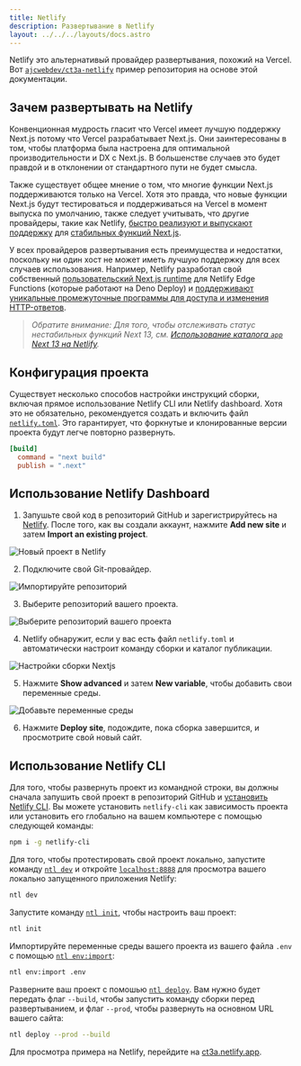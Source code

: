 ```yaml
---
title: Netlify
description: Развертывание в Netlify
layout: ../../../layouts/docs.astro
---
```


Netlify это альтернативый провайдер развертывания, похожий на Vercel. Вот [`ajcwebdev/ct3a-netlify`](https://github.com/ajcwebdev/ct3a-netlify) пример репозитория на основе этой документации.

## Зачем развертывать на Netlify

Конвенционная мудрость гласит что Vercel имеет лучшую поддержку Next.js потому что Vercel разрабатывает Next.js. Они заинтересованы в том, чтобы платформа была настроена для оптимальной производительности и DX с Next.js. В большенстве случаев это будет правдой и в отклонении от стандартного пути не будет смысла.

Также существует общее мнение о том, что многие функции Next.js поддерживаются только на Vercel. Хотя это правда, что новые функции Next.js будут тестироваться и поддерживаться на Vercel в момент выпуска по умолчанию, также следует учитывать, что другие провайдеры, такие как Netlify, [быстро реализуют и выпускают поддержку](https://www.netlify.com/blog/deploy-nextjs-13/) для [стабильных функций Next.js](https://docs.netlify.com/integrations/frameworks/next-js/overview/).

У всех провайдеров развертывания есть преимущества и недостатки, поскольку ни один хост не может иметь лучшую поддержку для всех случаев использования. Например, Netlify разработал свой собственный [пользовательский Next.js runtime](https://github.com/netlify/next-runtime) для Netlify Edge Functions (которые работают на Deno Deploy) и [поддерживают уникальные промежуточные программы для доступа и изменения HTTP-ответов](https://github.com/netlify/next-runtime#nextjs-middleware-on-netlify).

> _Обратите внимание: Для того, чтобы отслеживать статус нестабильных функций Next 13, см. [Использование каталога `app` Next 13 на Netlify](https://github.com/netlify/next-runtime/discussions/1724)._

## Конфигурация проекта

Существует несколько способов настройки инструкций сборки, включая прямое использование Netlify CLI или Netlify dashboard. Хотя это не обязательно, рекомендуется создать и включить файл [`netlify.toml`](https://docs.netlify.com/configure-builds/file-based-configuration/). Это гарантирует, что форкнутые и клонированные версии проекта будут легче повторно развернуть.

```toml
[build]
  command = "next build"
  publish = ".next"
```

## Использование Netlify Dashboard

1. Запушьте свой код в репозиторий GitHub и зарегистрируйтесь на [Netlify](https://app.netlify.com/signup). После того, как вы создали аккаунт, нажмите **Add new site** и затем **Import an existing project**.

![Новый проект в Netlify](/images/netlify-01-new-project.webp)

2. Подключите свой Git-провайдер.

![Импортируйте репозиторий](/images/netlify-02-connect-to-git-provider.webp)

3. Выберите репозиторий вашего проекта.

![Выберите репозиторий вашего проекта](/images/netlify-03-pick-a-repository-from-github.webp)

4. Netlify обнаружит, если у вас есть файл `netlify.toml` и автоматически настроит команду сборки и каталог публикации.

![Настройки сборки Nextjs](/images/netlify-04-configure-build-settings.webp)

5. Нажмите **Show advanced** и затем **New variable**, чтобы добавить свои переменные среды.

![Добавьте переменные среды](/images/netlify-05-env-vars.webp)

6. Нажмите **Deploy site**, подождите, пока сборка завершится, и просмотрите свой новый сайт.

## Использование Netlify CLI

Для того, чтобы развернуть проект из командной строки, вы должны сначала запушить свой проект в репозиторий GitHub и [установить Netlify CLI](https://docs.netlify.com/cli/get-started/). Вы можете установить `netlify-cli` как зависимость проекта или установить его глобально на вашем компьютере с помощью следующей команды:

```bash
npm i -g netlify-cli
```

Для того, чтобы протестировать свой проект локально, запустите команду [`ntl dev`](https://docs.netlify.com/cli/get-started/#run-a-local-development-environment) и откройте [`localhost:8888`](http://localhost:8888/) для просмотра вашего локально запущенного приложения Netlify:

```bash
ntl dev
```

Запустите команду [`ntl init`](https://docs.netlify.com/cli/get-started/#continuous-deployment), чтобы настроить ваш проект:

```bash
ntl init
```

Импортируйте переменные среды вашего проекта из вашего файла `.env` с помощью [`ntl env:import`](https://cli.netlify.com/commands/env#envimport):

```bash
ntl env:import .env
```

Разверните ваш проект с помошью [`ntl deploy`](https://docs.netlify.com/cli/get-started/#manual-deploys). Вам нужно будет передать флаг `--build`, чтобы запустить команду сборки перед развертыванием, и флаг `--prod`, чтобы развернуть на основном URL вашего сайта:

```bash
ntl deploy --prod --build
```

Для просмотра примера на Netlify, перейдите на [ct3a.netlify.app](https://ct3a.netlify.app/).
